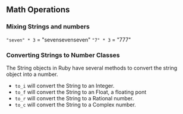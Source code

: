## Math Operations


### Mixing Strings and numbers
`"seven" * 3` = "sevensevenseven"
`"7" * 3` = "777"

### Converting Strings to Number Classes
The String objects in Ruby have several methods to convert the string object into a number.
- `to_i` will convert the String to an Integer.
- `to_f` will convert the String to an Float, a floating pont
- `to_r` will convert the String to a Rational number.
- `to_c` will convert the String to a Complex number.
